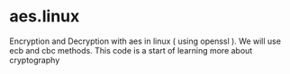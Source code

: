# aes.linux
Encryption and Decryption with aes in linux ( using openssl ). We will use ecb and cbc methods. 
This code is a start of learning more about cryptography


